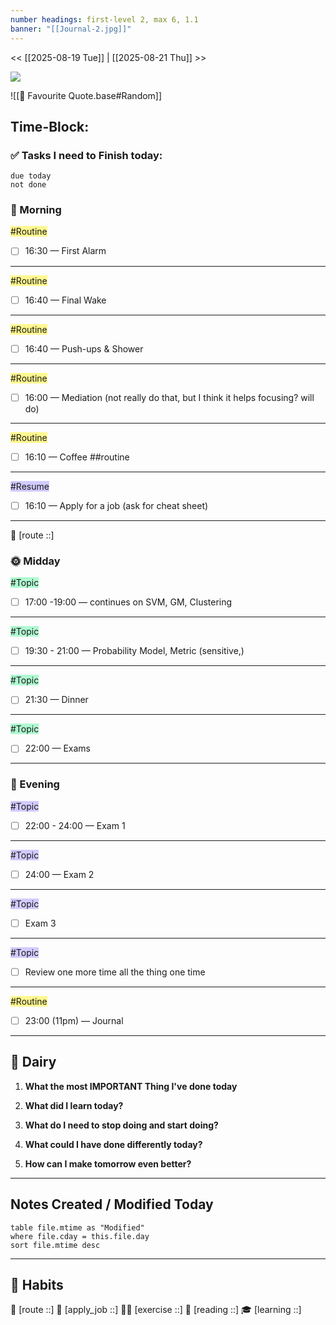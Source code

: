 ```yaml
---
number headings: first-level 2, max 6, 1.1
banner: "[[Journal-2.jpg]]"
---
```

<< [[2025-08-19 Tue]] | [[2025-08-21 Thu]] >>

![](https://www.youtube.com/watch?v=KwatUSh-6xY)

![[📖 Favourite Quote.base#Random]]
## Time-Block:
### ✅ Tasks I need to Finish today:
```tasks
due today
not done
```
### 🌅 Morning
<span style="background:#fff88f">#Routine</span>
- [ ] 16:30 — First Alarm 
---
<span style="background:#fff88f">#Routine</span>
- [ ] 16:40 — Final Wake 
---
<span style="background:#fff88f">#Routine</span>
- [ ] 16:40 — Push-ups & Shower 
---
<span style="background:#fff88f">#Routine</span>
- [ ] 16:00 — Mediation (not really do that, but I think it helps focusing? will do)
---
<span style="background:#fff88f">#Routine</span>
- [ ] 16:10 — Coffee ##routine 
---
<span style="background:#d2cbff">#Resume</span>
- [ ] 16:10 — Apply for a job (ask for cheat sheet)
---
📍 [route ::]
### 🌞 Midday
<span style="background:#affad1">#Topic</span>
- [ ] 17:00 -19:00 — continues on SVM, GM, Clustering 
---
<span style="background:#affad1">#Topic</span>
- [ ] 19:30 - 21:00 — Probability Model, Metric (sensitive,)
---
<span style="background:#affad1">#Topic</span>
- [ ] 21:30 — Dinner
---
<span style="background:#affad1">#Topic</span>
- [ ] 22:00 — Exams 
---
### 🌙 Evening
<span style="background:#d2cbff">#Topic</span>
- [ ] 22:00 - 24:00 — Exam 1
---
<span style="background:#d2cbff">#Topic</span>
- [ ] 24:00 —  Exam 2
---
<span style="background:#d2cbff">#Topic</span>
- [ ] Exam 3
---
<span style="background:#d2cbff">#Topic</span>
- [ ] Review one more time all the thing one time
---
<span style="background:#fff88f">#Routine</span>
- [ ] 23:00 (11pm) —  Journal
---
## 📕 Dairy

1. **What the most IMPORTANT Thing I've done today**
	> 
2. **What did I learn today?**
	> 
3. **What do I need to stop doing and start doing?**
	> 
4. **What could I have done differently today?**
	> 
5. **How can I make tomorrow even better?**
	> 
---
## Notes Created / Modified Today
```dataview
table file.mtime as "Modified"
where file.cday = this.file.day
sort file.mtime desc
```
---
## 💪 Habits 
📍 [route ::] 
💼 [apply_job ::] 
🏃‍♂️ [exercise ::] 
🔖 [reading ::] 
🎓 [learning ::]

